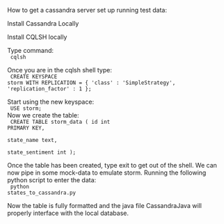 How to get a cassandra server set up running test data: </br>

Install Cassandra Locally </br>

Install CQLSH locally </br>

Type command: </br>
<code>
cqlsh
</code>
</br>

Once you are in the cqlsh shell type: </br>
<code>
CREATE KEYSPACE storm WITH REPLICATION = { 'class' : 'SimpleStrategy', 'replication_factor' : 1 };
</code>
</br>

Start using the new keyspace: </br>
<code>
USE storm;
</code>
</br>
Now we create the table: </br>
<code>
CREATE TABLE storm_data ( 
    id int PRIMARY KEY,   
    state_name text,      
    state_sentiment int
    );
</code>
</br>

Once the table has been created, type exit to get out of the shell. We can now
pipe in some mock-data to emulate storm. Running the following python script to
enter the data: </br>
<code>
python states_to_cassandra.py
</code>
</br>

Now the table is fully formatted and the java file CassandraJava will properly
interface with the local database.


